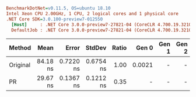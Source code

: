 ``` ini

BenchmarkDotNet=v0.11.5, OS=ubuntu 18.10
Intel Xeon CPU 2.00GHz, 1 CPU, 2 logical cores and 1 physical core
.NET Core SDK=3.0.100-preview7-012550
  [Host]     : .NET Core 3.0.0-preview7-27821-04 (CoreCLR 4.700.19.32101, CoreFX 4.700.19.32001), 64bit RyuJIT
  DefaultJob : .NET Core 3.0.0-preview7-27821-04 (CoreCLR 4.700.19.32101, CoreFX 4.700.19.32001), 64bit RyuJIT


```
|   Method |     Mean |     Error |    StdDev | Ratio |  Gen 0 | Gen 1 | Gen 2 | Allocated |
|--------- |---------:|----------:|----------:|------:|-------:|------:|------:|----------:|
| Original | 84.18 ns | 0.7220 ns | 0.6754 ns |  1.00 | 0.0021 |     - |     - |      64 B |
|       PR | 29.67 ns | 0.1367 ns | 0.1212 ns |  0.35 |      - |     - |     - |         - |
